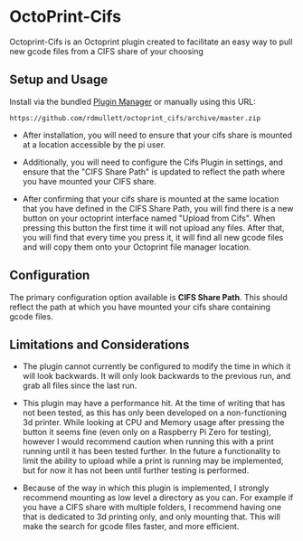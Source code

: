 # OctoPrint-Cifs

Octoprint-Cifs is an Octoprint plugin created to facilitate an easy way to pull new gcode files from a CIFS share of your choosing

## Setup and Usage

Install via the bundled [Plugin Manager](https://github.com/foosel/OctoPrint/wiki/Plugin:-Plugin-Manager)
or manually using this URL:

    https://github.com/rdmullett/octoprint_cifs/archive/master.zip

- After installation, you will need to ensure that your cifs share is mounted at a location accessible by the pi user. 

- Additionally, you will need to configure the Cifs Plugin in settings, and ensure that the "CIFS Share Path" is updated to reflect the path where you have mounted your CIFS share.

- After confirming that your cifs share is mounted at the same location that you have defined in the CIFS Share Path, you will find there is a new button on your octoprint interface named "Upload from Cifs". When pressing this button the first time it will not upload any files. After that, you will find that every time you press it, it will find all new gcode files and will copy them onto your Octoprint file manager location. 

## Configuration

The primary configuration option available is **CIFS Share Path**. This should reflect the path at which you have mounted your cifs share containing gcode files. 

## Limitations and Considerations

- The plugin cannot currently be configured to modify the time in which it will look backwards. It will only look backwards to the previous run, and grab all files since the last run. 

- This plugin may have a performance hit. At the time of writing that has not been tested, as this has only been developed on a non-functioning 3d printer. While looking at CPU and Memory usage after pressing the button it seems fine (even only on a Raspberry Pi Zero for testing), however I would recommend caution when running this with a print running until it has been tested further. In the future a functionality to limit the ability to upload while a print is running may be implemented, but for now it has not been until further testing is performed.

- Because of the way in which this plugin is implemented, I strongly recommend mounting as low level a directory as you can. For example if you have a CIFS share with multiple folders, I recommend having one that is dedicated to 3d printing only, and only mounting that. This will make the search for gcode files faster, and more efficient.

